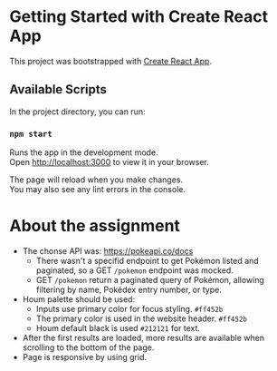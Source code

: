 # Getting Started with Create React App

This project was bootstrapped with [Create React App](https://github.com/facebook/create-react-app).

## Available Scripts

In the project directory, you can run:

### `npm start`

Runs the app in the development mode.\
Open [http://localhost:3000](http://localhost:3000) to view it in your browser.

The page will reload when you make changes.\
You may also see any lint errors in the console.

# About the assignment

- The chonse API was: https://pokeapi.co/docs
  - There wasn't a specifid endpoint to get Pokémon listed and paginated, so a GET `/pokemon` endpoint was mocked.
  - GET `/pokemon` return a paginated query of Pokémon, allowing filtering by name, Pokédex entry number, or type.
- Houm palette should be used:
  - Inputs use primary color for focus styling. `#ff452b`
  - The primary color is used in the website header. `#ff452b`
  - Houm default black is used `#212121` for text.
- After the first results are loaded, more results are available when scrolling to the bottom of the page.
- Page is responsive by using grid.
